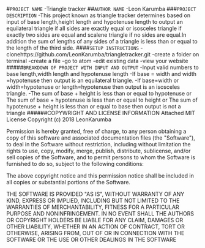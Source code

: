 #`PROJECT NAME`
-Triangle tracker
##`AUTHOR NAME`
-Leon Karumba
###`PROJECT DESCRIPTION`
-This project known as  triangle tracker determines based on input of base length,height length and hypotenuse length to output an equilateral triangle if all sides are exactly equal or isosceles triangle if exactly two sides are equal and scalene triangle if no sides are equal.In addition the sum of lengths of any sides of a triangle is less than or equal to the length of the third side.
####`SETUP INSTRUCTIONS`
-clonehttps://github.com/LeonKarumba/triangletracker.git
-create a folder on terminal
-create a file
-go to atom
-edit existing data
-view your website
#####`BREAKDOWN OF PROJECT WITH INPUT AND OUTPUT`
-Input valid numbers to base length,width length and hypotenuse length
-If base = width  and width =hypotenuse then output is an equilateral triangle.
-If base=width or width=hypotenuse or length=hypotenuse then output is an isosceles triangle.
-The sum of base + height  is less than or equal to hypotenuse or The sum of base + hypotenuse  is less than or equal to height or The sum of hypotenuse + height  is less than or equal to base then output is not a triangle
######COPYWRIGHT AND LICENSE INFORMATION
Attached MIT License
Copyright (c) 2018 LeonKarumba

Permission is hereby granted, free of charge, to any person obtaining a copy of this software and associated documentation files (the "Software"), to deal in the Software without restriction, including without limitation the rights to use, copy, modify, merge, publish, distribute, sublicense, and/or sell copies of the Software, and to permit persons to whom the Software is furnished to do so, subject to the following conditions:

The above copyright notice and this permission notice shall be included in all copies or substantial portions of the Software.

THE SOFTWARE IS PROVIDED "AS IS", WITHOUT WARRANTY OF ANY KIND, EXPRESS OR IMPLIED, INCLUDING BUT NOT LIMITED TO THE WARRANTIES OF MERCHANTABILITY, FITNESS FOR A PARTICULAR PURPOSE AND NONINFRINGEMENT. IN NO EVENT SHALL THE AUTHORS OR COPYRIGHT HOLDERS BE LIABLE FOR ANY CLAIM, DAMAGES OR OTHER LIABILITY, WHETHER IN AN ACTION OF CONTRACT, TORT OR OTHERWISE, ARISING FROM, OUT OF OR IN CONNECTION WITH THE SOFTWARE OR THE USE OR OTHER DEALINGS IN THE SOFTWARE
